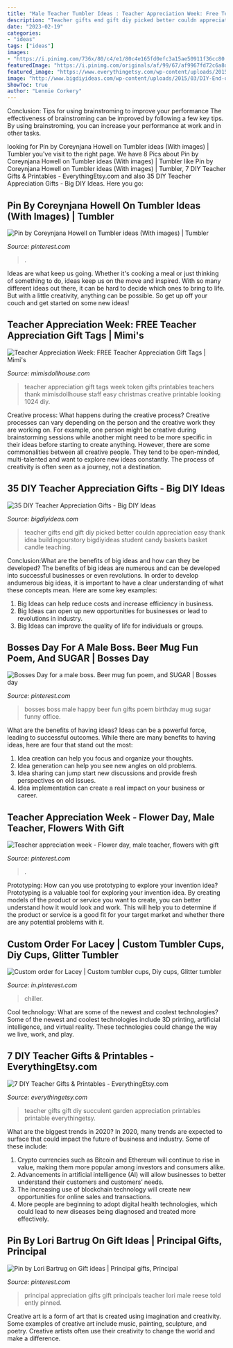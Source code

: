```yaml
---
title: "Male Teacher Tumbler Ideas : Teacher Appreciation Week: Free Teacher Appreciation Gift Tags"
description: "Teacher gifts end gift diy picked better couldn appreciation easy thank idea buildingourstory bigdiyideas student candy baskets basket candle teaching"
date: "2023-02-19"
categories:
- "ideas"
tags: ["ideas"]
images:
- "https://i.pinimg.com/736x/80/c4/e1/80c4e165fd0efc3a15ae50911f36cc80.jpg"
featuredImage: "https://i.pinimg.com/originals/af/99/67/af9967fd72c6a8d509744d4d00d5173e.jpg"
featured_image: "https://www.everythingetsy.com/wp-content/uploads/2015/05/Succulent-Garden-Teacher-Gift.png"
image: "http://www.bigdiyideas.com/wp-content/uploads/2015/03/DIY-End-of-Year-Teacher-Gift-I-Couldnt-Have-Picked-A-Better-Teacher-1.jpg"
ShowToc: true
author: "Lennie Corkery"
---
```



Conclusion: Tips for using brainstroming to improve your performance
The effectiveness of brainstroming can be improved by following a few key tips. By using brainstroming, you can increase your performance at work and in other tasks.

	

		
looking for Pin by Coreynjana Howell on Tumbler ideas (With images) | Tumbler you've visit to the right page. We have 8 Pics about Pin by Coreynjana Howell on Tumbler ideas (With images) | Tumbler like Pin by Coreynjana Howell on Tumbler ideas (With images) | Tumbler, 7 DIY Teacher Gifts &amp; Printables - EverythingEtsy.com and also 35 DIY Teacher Appreciation Gifts - Big DIY Ideas. Here you go:
		
    
## Pin By Coreynjana Howell On Tumbler Ideas (With Images) | Tumbler

<img loading=lazy src="https://i.pinimg.com/originals/af/99/67/af9967fd72c6a8d509744d4d00d5173e.jpg" onerror="this.onerror=null;this.src='https://tse3.mm.bing.net/th?id=OIP.-JfF8zvGrJh7MBjD3oBOmQHaJ4&amp;pid=15.1';" alt="Pin by Coreynjana Howell on Tumbler ideas (With images) | Tumbler">

_Source: pinterest.com_

>. 

	

Ideas are what keep us going. Whether it's cooking a meal or just thinking of something to do, ideas keep us on the move and inspired. With so many different ideas out there, it can be hard to decide which ones to bring to life. But with a little creativity, anything can be possible. So get up off your couch and get started on some new ideas!

    
## Teacher Appreciation Week: FREE Teacher Appreciation Gift Tags | Mimi&#039;s

<img loading=lazy src="http://mimisdollhouse.com/wp-content/uploads/2015/05/thumb_IMG_8552_1024.jpg" onerror="this.onerror=null;this.src='https://tse4.mm.bing.net/th?id=OIP.Q2pHdNqrWz7GaRl9eB26AQHaLH&amp;pid=15.1';" alt="Teacher Appreciation Week: FREE Teacher Appreciation Gift Tags | Mimi&#039;s">

_Source: mimisdollhouse.com_

>teacher appreciation gift tags week token gifts printables teachers thank mimisdollhouse staff easy christmas creative printable looking 1024 diy. 

	

Creative process: What happens during the creative process?
Creative processes can vary depending on the person and the creative work they are working on. For example, one person might be creative during brainstorming sessions while another might need to be more specific in their ideas before starting to create anything. However, there are some commonalities between all creative people. They tend to be open-minded, multi-talented and want to explore new ideas constantly. The process of creativity is often seen as a journey, not a destination.

    
## 35 DIY Teacher Appreciation Gifts - Big DIY Ideas

<img loading=lazy src="http://www.bigdiyideas.com/wp-content/uploads/2015/03/DIY-End-of-Year-Teacher-Gift-I-Couldnt-Have-Picked-A-Better-Teacher-1.jpg" onerror="this.onerror=null;this.src='https://tse1.mm.bing.net/th?id=OIP.KKTuoBn6L2zwrmHMgbpzDgHaKg&amp;pid=15.1';" alt="35 DIY Teacher Appreciation Gifts - Big DIY Ideas">

_Source: bigdiyideas.com_

>teacher gifts end gift diy picked better couldn appreciation easy thank idea buildingourstory bigdiyideas student candy baskets basket candle teaching. 

	

Conclusion:What are the benefits of big ideas and how can they be developed?
The benefits of big ideas are numerous and can be developed into successful businesses or even revolutions. In order to develop andumerous big ideas, it is important to have a clear understanding of what these concepts mean. Here are some key examples: 
1. Big Ideas can help reduce costs and increase efficiency in business. 
2. Big Ideas can open up new opportunities for businesses or lead to revolutions in industry. 
3. Big Ideas can improve the quality of life for individuals or groups.

    
## Bosses Day For A Male Boss. Beer Mug Fun Poem, And SUGAR | Bosses Day

<img loading=lazy src="https://i.pinimg.com/736x/80/c4/e1/80c4e165fd0efc3a15ae50911f36cc80.jpg" onerror="this.onerror=null;this.src='https://tse2.mm.bing.net/th?id=OIP.g_CONkFH_gu-Yq_Fd-YZZQHaNK&amp;pid=15.1';" alt="Bosses Day for a male boss. Beer mug fun poem, and SUGAR | Bosses day">

_Source: pinterest.com_

>bosses boss male happy beer fun gifts poem birthday mug sugar funny office. 

	

What are the benefits of having ideas?
Ideas can be a powerful force, leading to successful outcomes. While there are many benefits to having ideas, here are four that stand out the most: 
1. Idea creation can help you focus and organize your thoughts.
2. Idea generation can help you see new angles on old problems.
3. Idea sharing can jump start new discussions and provide fresh perspectives on old issues. 
4. Idea implementation can create a real impact on your business or career.

    
## Teacher Appreciation Week - Flower Day, Male Teacher, Flowers With Gift

<img loading=lazy src="https://i.pinimg.com/736x/b1/58/89/b158895e07c4e46741a9566523a8a276.jpg" onerror="this.onerror=null;this.src='https://tse3.mm.bing.net/th?id=OIP.JKXU5soOo532NctWxEJXrQHaNK&amp;pid=15.1';" alt="Teacher appreciation week - Flower day, male teacher, flowers with gift">

_Source: pinterest.com_

>. 

	

Prototyping: How can you use prototyping to explore your invention idea?
Prototyping is a valuable tool for exploring your invention idea. By creating models of the product or service you want to create, you can better understand how it would look and work. This will help you to determine if the product or service is a good fit for your target market and whether there are any potential problems with it.

    
## Custom Order For Lacey | Custom Tumbler Cups, Diy Cups, Glitter Tumbler

<img loading=lazy src="https://i.pinimg.com/736x/95/ac/d8/95acd88a508fcb0e1c18ab575242b482.jpg" onerror="this.onerror=null;this.src='https://tse1.mm.bing.net/th?id=OIP.VmN3QVlqd76Q2Xk1uJ16sQHaJ3&amp;pid=15.1';" alt="Custom order for Lacey | Custom tumbler cups, Diy cups, Glitter tumbler">

_Source: in.pinterest.com_

>chiller. 

	

Cool technology: What are some of the newest and coolest technologies?
Some of the newest and coolest technologies include 3D printing, artificial intelligence, and virtual reality. These technologies could change the way we live, work, and play.

    
## 7 DIY Teacher Gifts &amp; Printables - EverythingEtsy.com

<img loading=lazy src="https://www.everythingetsy.com/wp-content/uploads/2015/05/Succulent-Garden-Teacher-Gift.png" onerror="this.onerror=null;this.src='https://tse3.mm.bing.net/th?id=OIP.gUQYLuhxIvse4KsX-72G5gHaLM&amp;pid=15.1';" alt="7 DIY Teacher Gifts &amp; Printables - EverythingEtsy.com">

_Source: everythingetsy.com_

>teacher gifts gift diy succulent garden appreciation printables printable everythingetsy. 

	

What are the biggest trends in 2020?
In 2020, many trends are expected to surface that could impact the future of business and industry. Some of these include:
1. Crypto currencies such as Bitcoin and Ethereum will continue to rise in value, making them more popular among investors and consumers alike.
2. Advancements in artificial intelligence (AI) will allow businesses to better understand their customers and customers’ needs.
3. The increasing use of blockchain technology will create new opportunities for online sales and transactions. 
4. More people are beginning to adopt digital health technologies, which could lead to new diseases being diagnosed and treated more effectively.

    
## Pin By Lori Bartrug On Gift Ideas | Principal Gifts, Principal

<img loading=lazy src="https://i.pinimg.com/736x/2f/c5/9d/2fc59d7d3e7e259b785ea175a4af249f--principal-appreciation-principal-gifts.jpg" onerror="this.onerror=null;this.src='https://tse4.mm.bing.net/th?id=OIP.VThxVxbh3PMILJ07QRl9YgHaHa&amp;pid=15.1';" alt="Pin by Lori Bartrug on Gift ideas | Principal gifts, Principal">

_Source: pinterest.com_

>principal appreciation gifts gift principals teacher lori male reese told ently pinned. 

	

Creative art is a form of art that is created using imagination and creativity. Some examples of creative art include music, painting, sculpture, and poetry. Creative artists often use their creativity to change the world and make a difference.

